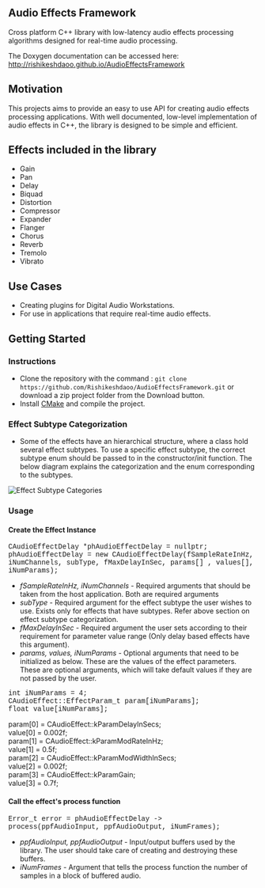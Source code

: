 ## Audio Effects Framework

Cross platform C++ library with low-latency audio effects processing algorithms designed for real-time audio processing. 

The Doxygen documentation can be accessed here: http://rishikeshdaoo.github.io/AudioEffectsFramework

## Motivation

This projects aims to provide an easy to use API for creating audio effects processing applications. With well documented, low-level implementation of audio effects in C++, the library is designed to be simple and efficient.

## Effects included in the library

- Gain
- Pan
- Delay
- Biquad
- Distortion
- Compressor
- Expander
- Flanger
- Chorus
- Reverb
- Tremolo
- Vibrato

## Use Cases

- Creating plugins for Digital Audio Workstations.
- For use in applications that require real-time audio effects.


## Getting Started

### Instructions

- Clone the repository with the command : `git clone https://github.com/Rishikeshdaoo/AudioEffectsFramework.git` or download a zip project folder from the Download button.
- Install <a href="https://cmake.org/">CMake</a> and compile the project.

### Effect Subtype Categorization

- Some of the effects have an hierarchical structure, where a class hold several effect subtypes. To use a specific effect subtype, the correct subtype enum should be passed to in the constructor/init function. The below diagram explains the categorization and the enum corresponding to the subtypes.

![Effect Subtype Categories](../assets/EffectSubtypes.png)

### Usage

<!-- - <span style="font-family:Arial; font-size:1.5em;">Create the Effect instance </span> -->
#### Create the Effect Instance

<span style="font-family:Courier; text-align:center; font-size:1.0em">CAudioEffectDelay       *phAudioEffectDelay = nullptr; <br />
phAudioEffectDelay = new CAudioEffectDelay(fSampleRateInHz, iNumChannels, subType, fMaxDelayInSec, params[] , values[], iNumParams); <br /></span>
- <i>fSampleRateInHz, iNumChannels</i> - Required arguments that should be taken from the host application. Both are required arguments <br />
- <i> subType</i> - Required argument for the effect subtype the user wishes to use. Exists only for effects that have subtypes. Refer above section on effect subtype categorization.
- <i>fMaxDelayInSec</i> - Required argument the user sets according to their requirement for parameter value range (Only delay based effects have this argument). <br />
- <i>params, values, iNumParams</i> - Optional arguments that need to be initialized as below. These are the values of the effect parameters. These are optional arguments, which will take default values if they are not passed by the user.

<span style="font-family:Courier; text-align:center; font-size:1.0em; text-align:center">int iNumParams = 4; <br />
CAudioEffect::EffectParam_t param[iNumParams]; <br />
float value[iNumParams]; </span>

param[0] = CAudioEffect::kParamDelayInSecs; <br />
value[0] = 0.002f; <br />
param[1] = CAudioEffect::kParamModRateInHz; <br />
value[1] = 0.5f; <br />
param[2] = CAudioEffect::kParamModWidthInSecs; <br />
value[2] = 0.002f; <br />
param[3] = CAudioEffect::kParamGain; <br />
value[3] = 0.7f; 


<!-- - <span style="font-family:Arial; font-size:1.5em;"> Call the effect's process function </span> -->
#### Call the effect's process function
    
<span style="font-family:Courier; text-align:center; font-size:1.0em; text-align:center">Error_t error = phAudioEffectDelay -> process(ppfAudioInput, ppfAudioOutput, iNumFrames); <br /> </span>
- <i>ppfAudioInput, ppfAudioOutput</i> - Input/output buffers used by the library. The user should take care of creating and destroying these buffers. <br />
- <i>iNumFrames</i> - Argument that tells the process function the number of samples in a block of buffered audio.


